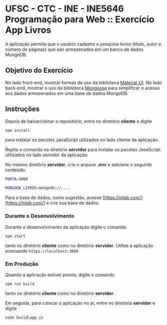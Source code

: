 # UFSC - CTC - INE - INE5646 Programação para Web :: Exercício App Livros

A aplicação permite que o usuário cadastre e pesquise livros (título, autor e número de páginas) que são armazenados em um banco de dados MongoDB.

## Objetivo do Exercício

No lado front-end, mostrar formas de uso da biblioteca [Material-UI](https://material-ui.com/). No lado back-end, mostrar o uso da biblioteca [Mongoose](https://mongoosejs.com/) para simplificar o acesso aos dados armazenados em uma base de dados MongoDB.

## Instruções

Depois de baixar/clonar o repositório, entre no diretório **cliente** e digite

`npm install`

para instalar os pacotes JavaScript utilizados no lado cliente da aplicação.

Repita o comando no diretório **servidor** para instalar os pacotes JavaScript utilizados no lado servidor da aplicação.

No mesmo diretório **servidor**, crie o arquivo **.env** e adicione o seguinte conteúdo:

```bash
PORTA=3000

MONGODB_LIVROS=mongodb://....
```

Para a base de dados, como sugestão, acesse [https://mlab.com/](https://mlab.com/)  e crie sua base de dados.

### Durante o Desenvolvimento

Durante o desenvolvimento da aplicação digite o comando

`npm start`

tanto no diretório **cliente** como no diretório **servidor**. Utilize a aplicação acessando `https://localhost:3000`

### Em Produção

Quando a aplicação estiver pronta, digite o comando

`npm run build`

tanto no diretório **cliente** como no diretório **servidor**.

Em seguida, para colocar a aplicação no ar, entre no diretório **servidor** e digite

`node build\app.js`
